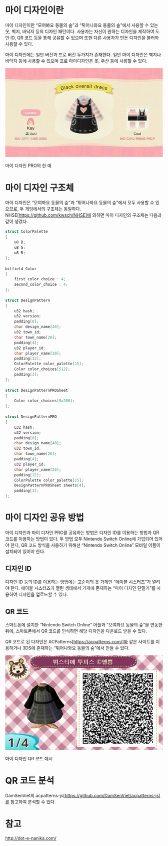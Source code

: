 # 마이 디자인이란

마이 디자인이란 “모여봐요 동물의 숲”과 “튀어나와요 동물의 숲”에서 사용할 수 있는 옷, 벽지, 바닥지 등의 디자인 패턴이다. 사용자는 자신이 원하는 디자인을 제작하여 도안 ID, QR 코드 등을 통해 공유할 수 있으며 또한 다른 사용자가 만든 디자인을 불러와 사용할 수 있다.

마이 디자인에는 일반 버전과 프로 버전 두가지가 존재한다. 일반 마이 디자인은 벽지나 바닥지 등에 사용할 수 있으며 프로 마이디자인은 옷, 우산 등에 사용할 수 있다.

![](./img/1.png)

마이 디자인 PRO의 한 예

# 마이 디자인 구조체

마이 디자인은 “모여봐요 동물의 숲”과 “튀어나와요 동물의 숲”에서 모두 사용할 수 있으므로, 두 게임에서의 구조체는 동일하다. NHSE[https://github.com/kwsch/NHSE]에 의하면 마이 디자인의 구조체는 다음과 같이 생겼다.

```cpp
struct ColorPalette
{
    u8 B;
    u8 G;
    u8 R;
};

bitfield Color
{
    first_color_choice : 4;
    second_color_choice : 4;
};

struct DesignPattern
{
    u32 hash;
    u32 version;
    padding[8];
    char design_name[40];
    u32 town_id;
    char town_name[20];
    padding[4];
    u32 player_id;
    char player_name[20];
    padding[12];
    ColorPalette color_palette[15];
    Color color_choices[512];
    padding[3];
};

struct DesignPatternPROSheet
{
    Color color_choices[0x200];
};

struct DesignPatternPRO
{
    u32 hash;
    u32 version;
    padding[8];
    char design_name[40];
    u32 town_id;
    char town_name[20];
    padding[4];
    u32 player_id;
    char player_name[20];
    padding[12];
    ColorPalette color_palette[15];
    DesignPatternPROSheet sheets[4];
    padding[3];
};
```

# 마이 디자인 공유 방법

마이 디자인과 마이 디자인 PRO를 공유하는 방법은 디자인 ID를 이용하는 방법과 QR 코드를 이용하는 방법이 있다. 두 방법 모두 Nintendo Switch Online에 가입되어 있어야 한다, QR 코드 방식을 사용하기 위해선 “Nintendo Switch Online” 모바일 어플이 설치되어 있어야 한다.

## 디자인 ID

디자인 ID 등의 ID를 이용하는 방법에는 고순이의 옷 가게인 “에이블 시스터즈”가 열려야 한다. 에이블 시스터즈가 열린 생태에서 가게에 존재하는 “마이 디자인 단말기”를 사용하여 디자인을 업로드할 수 있다.

## QR 코드

스마트폰에 설치한 “Nintendo Switch Online” 어플과 “모여봐요 동물의 숲”을 연동한 뒤에, 스마트폰에서 QR 코드를 인식하면 해당 디자인을 다운로드 받을 수 있다.

QR 코드로 된 다자인은 ACPatterns[https://acpatterns.com/]와 같은 사이트를 이용하거나 3DS에 존재하는 “튀어나와요 동물의 숲”에서 만들 수 있다.

![](./img/2.png)

마이 디자인 QR 코드 예시

# QR 코드 분석

DamSenViet의 acpatterns-js[https://github.com/DamSenViet/acpatterns-js]를 참고하여 분석할 수 있다.

# 참고

http://dot-e-nanika.com/
